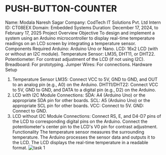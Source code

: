 # PUSH-BUTTON-COUNTER
Name: Modala Naresh Sagar
Company: CodTech IT Solutions Pvt. Ltd
Intern ID: CT08EEX
Domain: Embedded Systems
Duration: December 17, 2024, to February 17, 2025
Project Overview
Objective
To design and implement a system using an Arduino microcontroller to display real-time temperature readings on an LCD screen by integrating a temperature sensor.
Components Required
Arduino: Arduino Uno or Nano.
LCD: 16x2 LCD (with or without an I2C module).
Temperature Sensor: LM35, DHT11, or DHT22.
Potentiometer: For contrast adjustment of the LCD (if not using I2C).
Breadboard: For prototyping.
Jumper Wires: For connections.
Hardware Setup
1. Temperature Sensor
LM35:
Connect VCC to 5V, GND to GND, and OUT to an analog pin (e.g., A0) on the Arduino.
DHT11/DHT22:
Connect VCC to 5V, GND to GND, and DATA to a digital pin (e.g., D2) on the Arduino.
2. LCD with I2C Module
Connections:
SDA: A4 (Arduino Uno) or the appropriate SDA pin for other boards.
SCL: A5 (Arduino Uno) or the appropriate SCL pin for other boards.
VCC: Connect to 5V.
GND: Connect to GND.
3. LCD without I2C Module
Connections:
Connect RS, E, and D4-D7 pins of the LCD to corresponding digital pins on the Arduino.
Connect the potentiometer's center pin to the LCD's V0 pin for contrast adjustment.
Functionality
The temperature sensor measures the surrounding temperature.
The Arduino processes the sensor data and outputs it to the LCD.
The LCD displays the real-time temperature in a readable format.
![task 1](https://github.com/user-attachments/assets/0fcf26e1-9aac-4ef7-9c96-2e5bbb9db995)

